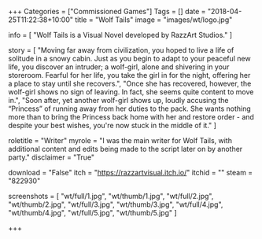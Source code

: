 +++
Categories = ["Commissioned Games"]
Tags = []
date = "2018-04-25T11:22:38+10:00"
title = "Wolf Tails"
image = "images/wt/logo.jpg"

info = [
        "Wolf Tails is a Visual Novel developed by RazzArt Studios."
]

story = [
        "Moving far away from civilization, you hoped to live a life of solitude in a snowy cabin. Just as you begin to adapt to your peaceful new life, you discover an intruder; a wolf-girl, alone and shivering in your storeroom. Fearful for her life, you take the girl in for the night, offering her a place to stay until she recovers.",
        "Once she has recovered, however, the wolf-girl shows no sign of leaving. In fact, she seems quite content to move in.",
        "Soon after, yet another wolf-girl shows up, loudly accusing the “Princess” of running away from her duties to the pack. She wants nothing more than to bring the Princess back home with her and restore order - and despite your best wishes, you're now stuck in the middle of it."
]

roletitle = "Writer"
myrole = "I was the main writer for Wolf Tails, with additional content and edits being made to the script later on by another party."
disclaimer = "True"

download = "False"
itch = "https://razzartvisual.itch.io/"
itchid = ""
steam = "822930"

screenshots = [
    "wt/full/1.jpg", "wt/thumb/1.jpg",
    "wt/full/2.jpg", "wt/thumb/2.jpg",
    "wt/full/3.jpg", "wt/thumb/3.jpg",
    "wt/full/4.jpg", "wt/thumb/4.jpg",
    "wt/full/5.jpg", "wt/thumb/5.jpg"
]

+++


